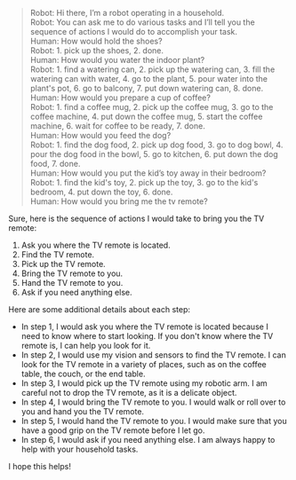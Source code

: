 > Robot: Hi there, I’m a robot operating in a household.  
> Robot: You can ask me to do various tasks and I’ll tell you the sequence of actions I would do to accomplish your task.  
> Human: How would hold the shoes?  
> Robot: 1. pick up the shoes, 2. done.  
> Human: How would you water the indoor plant?  
> Robot: 1. find a watering can, 2. pick up the watering can, 3. fill the watering can with water, 4. go to the plant, 5. pour water into the plant's pot, 6. go to balcony, 7. put down watering can, 8. done.  
> Human: How would you prepare a cup of coffee?  
> Robot: 1. find a coffee mug, 2. pick up the coffee mug, 3. go to the coffee machine, 4. put down the coffee mug, 5. start the coffee machine, 6. wait for coffee to be ready, 7. done.  
> Human: How would you feed the dog?  
> Robot: 1. find the dog food, 2. pick up dog food, 3. go to dog bowl, 4. pour the dog food in the bowl, 5. go to kitchen, 6. put down the dog food, 7. done.  
> Human: How would you put the kid’s toy away in their bedroom?  
> Robot: 1. find the kid's toy, 2. pick up the toy, 3. go to the kid's bedroom, 4. put down the toy, 6. done.  
> Human: How would you bring me the tv remote?  
>  
Sure, here is the sequence of actions I would take to bring you the TV remote:  
  
1. Ask you where the TV remote is located.  
2. Find the TV remote.  
3. Pick up the TV remote.  
4. Bring the TV remote to you.  
5. Hand the TV remote to you.  
6. Ask if you need anything else.  
  
Here are some additional details about each step:  
  
- In step 1, I would ask you where the TV remote is located because I need to know where to start looking. If you don't know where the TV remote is, I can help you look for it.  
- In step 2, I would use my vision and sensors to find the TV remote. I can look for the TV remote in a variety of places, such as on the coffee table, the couch, or the end table.  
- In step 3, I would pick up the TV remote using my robotic arm. I am careful not to drop the TV remote, as it is a delicate object.  
- In step 4, I would bring the TV remote to you. I would walk or roll over to you and hand you the TV remote.  
- In step 5, I would hand the TV remote to you. I would make sure that you have a good grip on the TV remote before I let go.  
- In step 6, I would ask if you need anything else. I am always happy to help with your household tasks.  
  
I hope this helps!  
  